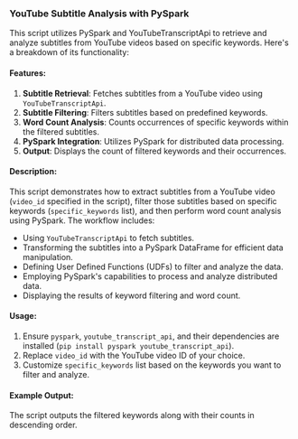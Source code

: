 

### YouTube Subtitle Analysis with PySpark

This script utilizes PySpark and YouTubeTranscriptApi to retrieve and analyze subtitles from YouTube videos based on specific keywords. Here's a breakdown of its functionality:

#### Features:

1. **Subtitle Retrieval**: Fetches subtitles from a YouTube video using `YouTubeTranscriptApi`.
2. **Subtitle Filtering**: Filters subtitles based on predefined keywords.
3. **Word Count Analysis**: Counts occurrences of specific keywords within the filtered subtitles.
4. **PySpark Integration**: Utilizes PySpark for distributed data processing.
5. **Output**: Displays the count of filtered keywords and their occurrences.

#### Description:

This script demonstrates how to extract subtitles from a YouTube video (`video_id` specified in the script), filter those subtitles based on specific keywords (`specific_keywords` list), and then perform word count analysis using PySpark. The workflow includes:

- Using `YouTubeTranscriptApi` to fetch subtitles.
- Transforming the subtitles into a PySpark DataFrame for efficient data manipulation.
- Defining User Defined Functions (UDFs) to filter and analyze the data.
- Employing PySpark's capabilities to process and analyze distributed data.
- Displaying the results of keyword filtering and word count.

#### Usage:

1. Ensure `pyspark`, `youtube_transcript_api`, and their dependencies are installed (`pip install pyspark youtube_transcript_api`).
2. Replace `video_id` with the YouTube video ID of your choice.
3. Customize `specific_keywords` list based on the keywords you want to filter and analyze.

#### Example Output:

The script outputs the filtered keywords along with their counts in descending order.
